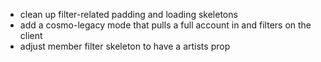 - clean up filter-related padding and loading skeletons
- add a cosmo-legacy mode that pulls a full account in and filters on the client
- adjust member filter skeleton to have a artists prop
